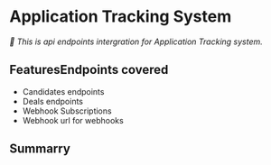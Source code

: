 # Application Tracking System

_👀 This is api endpoints intergration for Application Tracking system._

## FeaturesEndpoints covered

- Candidates endpoints
- Deals endpoints
- Webhook Subscriptions
- Webhook url for webhooks


## Summarry

